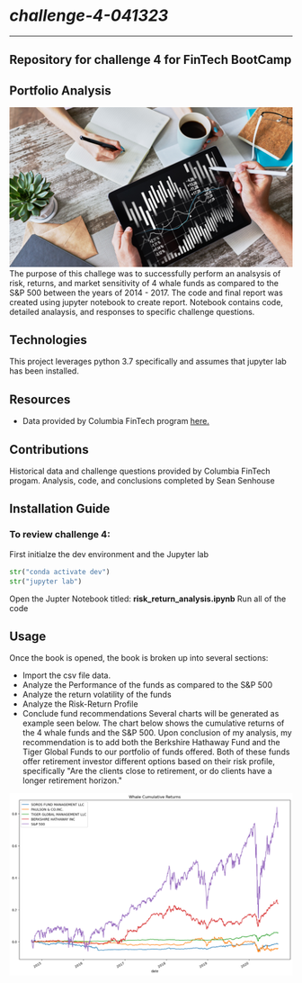 # *challenge-4-041323*
---
**Repository for challenge 4 for FinTech BootCamp**
---
## Portfolio Analysis

![Image used from original FinTech challenge files](https://github.com/ssenhouse/challenge-4-041323/blob/main/Starter_Code/images/cool_portfolio_analysis_image.png)
The purpose of this challege was to successfully perform an analsysis of risk, returns, and market sensitivity of 4 whale funds as compared to the S&P 500 between the years of 2014 - 2017. The code and final report was created using jupyter notebook to create report. Notebook contains code, detailed analaysis, and responses to specific challenge questions.

## Technologies 

This project leverages python 3.7 specifically and assumes that jupyter lab has been installed.

## Resources

* Data provided by Columbia FinTech program [here.](https://github.com/ssenhouse/challenge-4-041323/tree/main/Starter_Code/Resources)
 
## Contributions 

Historical data and challenge questions provided by Columbia FinTech progam.
Analysis, code, and conclusions completed by Sean Senhouse

## Installation Guide
### To review challenge 4:

First initialze the dev environment and the Jupyter lab  

```python
str("conda activate dev")
str("jupyter lab")
```
Open the Jupter Notebook titled: **risk_return_analysis.ipynb** 
Run all of the code

## Usage

Once the book is opened, the book is broken up into several sections:
* Import the csv file data.
* Analyze the Performance of the funds as compared to the S&P 500
* Analyze the return volatility of the funds
* Analyze the Risk-Return Profile
* Conclude fund recommendations
Several charts will be generated as example seen below. The chart below shows the cumulative returns of the 4 whale funds and the S&P 500. Upon conclusion of my analysis, my recommendation is to add both the Berkshire Hathaway Fund and the Tiger Global Funds to our portfolio of funds offered. Both of these funds offer retirement investor different options based on their risk profile, specifically "Are the clients close to retirement, or do clients have a longer retirement horizon."

![Cumulative Returns for the Whale funds & S&P 500](/Starter_Code/images/whale_and_spx_returns.png)